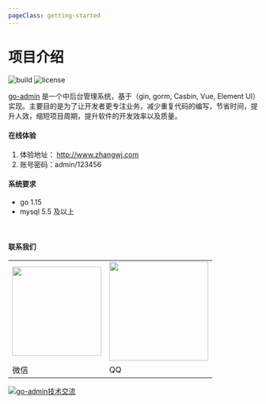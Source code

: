 ```yaml
---
pageClass: getting-started
---
```


# 项目介绍

![build](https://github.com/go-admin-team/go-admin/workflows/build/badge.svg) ![license](https://img.shields.io/github/license/mashape/apistatus.svg)

<!-- <CodingAD /> -->

[go-admin](https://github.com/go-admin-team/go-admin) 是一个中后台管理系统，基于（gin, gorm, Casbin, Vue, Element UI）实现。主要目的是为了让开发者更专注业务，减少重复代码的编写，节省时间，提升人效，缩短项目周期，提升软件的开发效率以及质量。

#### 在线体验

1. 体验地址： http://www.zhangwj.com
2. 账号密码：admin/123456

#### 系统要求

- go 1.15
- mysql 5.5 及以上

<br/>

#### 联系我们

<table>
  <tr>
    <td><img src="https://gitee.com/mydearzwj/image/raw/master/img/wx.png" width="180px"></td>
    <td><img src="https://gitee.com/mydearzwj/image/raw/master/img/qq.png" width="200px"></td>
  </tr>
  <tr>
    <td>微信</td>
    <td>QQ</td>
  </tr>
</table>
  
<a target="_blank" href="https://shang.qq.com/wpa/qunwpa?idkey=1affb445445bd442312fcad9a927007db74a0cd4380bbc08a6c97d2691744869"><img border="0" src="https://pub.idqqimg.com/wpa/images/group.png" alt="go-admin技术交流" title="go-admin技术交流"></a>
